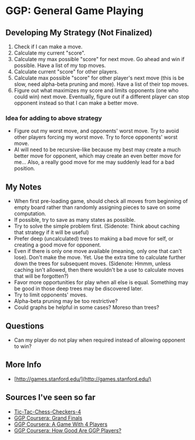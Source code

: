# GGP: General Game Playing #

## Developing My Strategy (Not Finalized) ##
1. Check if I can make a move.
2. Calculate my current "score".
3. Calculate my max possible "score" for next move. Go ahead and win if possible. Have a list of my top moves.
4. Calculate current "score" for other players.
5. Calculate max possible "score" for other player's next move (this is be slow, need alpha-beta pruning and more). Have a list of their top moves.
6. Figure out what maximizes my score and limits opponents (one who could win) next move. Eventually, figure out if a different player can stop opponent instead so that I can make a better move.


### Idea for adding to above strategy ###
- Figure out my worst move, and opponents' worst move. Try to avoid other players forcing my worst move. Try to force opponents' worst move.
- AI will need to be recursive-like because my best may create a much better move for opponent, which may create an even better move for me... Also, a really good move for me may suddenly lead for a bad position.


## My Notes ##
- When first pre-loading game, should check all moves from beginning of empty board rather than randomly assigning pieces to save on some computation.
- If possible, try to save as many states as possible.
- Try to solve the simple problem first. (Sidenote: Think about caching that strategy if it will be useful)
- Prefer deep (uncalculated) trees to making a bad move for self, or creating a good move for opponent.
- Even if there is only one move available (meaning, only one that can't lose). Don't make the move. Yet. Use the extra time to calculate further down the trees for subsequent moves. (Sidenote: Hmmm, unless caching isn't allowed, then there wouldn't be a use to calculate moves that will be forgotten?)
- Favor more opportunities for play when all else is equal. Something may be good in those deep trees may be discovered later.
- Try to limit opponents' moves.
- Alpha-beta pruning may be too restrictive?
- Could graphs be helpful in some cases? Moreso than trees?


## Questions ##
- Can my player do not play when required instead of allowing opponent to win?


## More Info ##
- [http://games.stanford.edu/](http://games.stanford.edu/)


## Sources I've seen so far ##
- [Tic-Tac-Chess-Checkers-4](http://games.stanford.edu/index.php/2-uncategorised/23-tic-tac-chess-checkers-4)
- [GGP Coursera: Grand Finals](http://www.twitch.tv/ggp_coursera/c/3344077)
- [GGP Coursera: A Game With 4 Players](http://www.twitch.tv/ggp_coursera/c/3344105)
- [GGP Coursera: How Good Are GGP Players?](http://www.twitch.tv/ggp_coursera/c/3344167)
